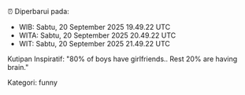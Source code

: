 ⏰ Diperbarui pada:
- WIB: Sabtu, 20 September 2025 19.49.22 UTC
- WITA: Sabtu, 20 September 2025 20.49.22 UTC
- WIT: Sabtu, 20 September 2025 21.49.22 UTC

Kutipan Inspiratif:
"80% of boys have girlfriends.. Rest 20% are having brain."


Kategori: funny

